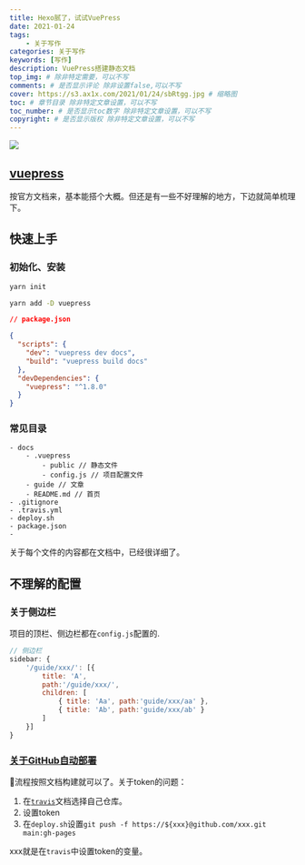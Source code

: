 ```yaml
---
title: Hexo腻了，试试VuePress
date: 2021-01-24
tags: 
    - 关于写作
categories: 关于写作
keywords: [写作]
description: VuePress搭建静态文档
top_img: # 除非特定需要，可以不写
comments: # 是否显示评论 除非设置false,可以不写
cover: https://s3.ax1x.com/2021/01/24/sbRtgg.jpg # 缩略图
toc: # 章节目录 除非特定文章设置，可以不写
toc_number: # 是否显示toc数字 除非特定文章设置，可以不写
copyright: # 是否显示版权 除非特定文章设置，可以不写
---
```



![](https://ftp.bmp.ovh/imgs/2021/02/98ae095cfb040cb5.png)


## [vuepress](https://vuepress.vuejs.org/zh/guide/)
按官方文档来，基本能搭个大概。但还是有一些不好理解的地方，下边就简单梳理下。

## 快速上手
### 初始化、安装
```bash
yarn init

yarn add -D vuepress
```

```json
// package.json

{
  "scripts": {
    "dev": "vuepress dev docs",
    "build": "vuepress build docs"
  },
  "devDependencies": {
    "vuepress": "^1.8.0"
  }
}

```

### 常见目录
```
- docs
    - .vuepress
        - public // 静态文件
        - config.js // 项目配置文件
    - guide // 文章
    - README.md // 首页
- .gitignore
- .travis.yml
- deploy.sh
- package.json
- 
```
关于每个文件的内容都在文档中，已经很详细了。

## 不理解的配置
### 关于侧边栏
项目的顶栏、侧边栏都在`config.js`配置的.
```js
// 侧边栏
sidebar: {
    '/guide/xxx/': [{
        title: 'A',
        path:'/guide/xxx/',
        children: [
            { title: 'Aa', path:'guide/xxx/aa' },
            { title: 'Ab', path:'guide/xxx/ab' }
        ]
    }]
}
```

### [关于GitHub自动部署](https://neveryu.github.io/2019/02/05/travis-ci/)
流程按照文档构建就可以了。关于token的问题：
1. 在[`travis`](https://travis-ci.org/)文档选择自己仓库。
2. 设置token
3. 在`deploy.sh`设置`git push -f https://${xxx}@github.com/xxx.git main:gh-pages`

xxx就是在`travis`中设置token的变量。



<br>
<br>
<br>
<br>
<br>